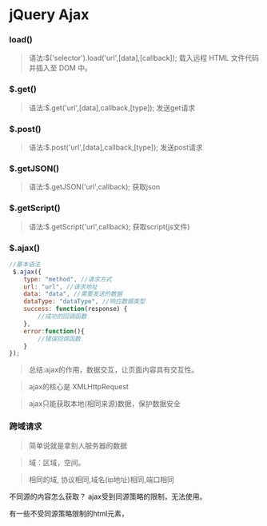 # jQuery Ajax

### load()
> 语法:$('selector').load('url',[data],[callback]);
载入远程 HTML 文件代码并插入至 DOM 中。

### $.get()
> 语法:$.get('url',[data],callback,[type]);
发送get请求

### $.post()
> 语法:$.post('url',[data],callback,[type]);
发送post请求

### $.getJSON()
> 语法:$.getJSON('url',callback);
获取json

### $.getScript()
> 语法:$.getScript('url',callback);
获取script(js文件)

### $.ajax()
```javascript
//基本语法
 $.ajax({
    type: "method", //请求方式
    url: "url", //请求地址
    data: "data", //需要发送的数据
    dataType: "dataType", //响应数据类型
    success: function(response) {
        //成功的回调函数
    },
    error:function(){
        //错误回调函数
    }
});
```

> 总结:ajax的作用，数据交互，让页面内容具有交互性。

> ajax的核心是 XMLHttpRequest 

> ajax只能获取本地(相同来源)数据，保护数据安全

### 跨域请求
> 简单说就是拿别人服务器的数据

> 域：区域，空间。

> 相同的域, 协议相同,域名(ip地址)相同,端口相同

不同源的内容怎么获取？
ajax受到同源策略的限制，无法使用。

有一些不受同源策略限制的html元素，<script><img><iframe>,这三个元素都拥有src属性

使用jsonp ->非官方推荐的解决方案(民间公认)
jsonp不属于w3c标准

> jsonp的原理，动态的创建script标签，将接口写入src属性，定义回调函数，将回调函数的名称拼接在src结尾，让接口返回的字符串帮助我们调用回调函数。

```javascript

$.ajax({
    type: "get",
    url: url,
    dataType: "jsonp", //jsonp跨域
    jsonpCallback: "show", //为success设置一个名字
    success: function(response) {
        console.log(response);
    }
});

``````